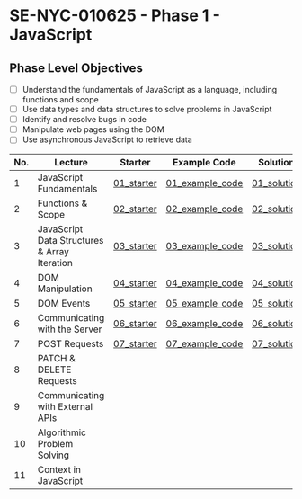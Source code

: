 # SE-NYC-010625 - Phase 1 - JavaScript

## Phase Level Objectives
- [ ] Understand the fundamentals of JavaScript as a language, including functions and scope
- [ ] Use data types and data structures to solve problems in JavaScript
- [ ] Identify and resolve bugs in code
- [ ] Manipulate web pages using the DOM
- [ ] Use asynchronous JavaScript to retrieve data

|No. | Lecture                          | Starter 	| Example Code 	| Solution 	|
|----|------------------------------	|:-----:	|--------	|---------	|
|1 | JavaScript Fundamentals                      |[01_starter](https://github.com/RikkuX491/SE-NYC-010625-Phase-1/tree/01_starter)|[01_example_code](https://github.com/RikkuX491/SE-NYC-010625-Phase-1/tree/01_example_code)|[01_solution](https://github.com/RikkuX491/SE-NYC-010625-Phase-1/tree/01_solution)|
|2 | Functions & Scope                	          |[02_starter](https://github.com/RikkuX491/SE-NYC-010625-Phase-1/tree/02_starter)|[02_example_code](https://github.com/RikkuX491/SE-NYC-010625-Phase-1/tree/02_example_code)|[02_solution](https://github.com/RikkuX491/SE-NYC-010625-Phase-1/tree/02_solution)|
|3 | JavaScript Data Structures & Array Iteration |[03_starter](https://github.com/RikkuX491/SE-NYC-010625-Phase-1/tree/03_starter)|[03_example_code](https://github.com/RikkuX491/SE-NYC-010625-Phase-1/tree/03_example_code)|[03_solution](https://github.com/RikkuX491/SE-NYC-010625-Phase-1/tree/03_solution)|
|4 | DOM Manipulation                 	          |[04_starter](https://github.com/RikkuX491/SE-NYC-010625-Phase-1/tree/04_starter)|[04_example_code](https://github.com/RikkuX491/SE-NYC-010625-Phase-1/tree/04_example_code)|[04_solution](https://github.com/RikkuX491/SE-NYC-010625-Phase-1/tree/04_solution)|
|5 | DOM Events                       	          |[05_starter](https://github.com/RikkuX491/SE-NYC-010625-Phase-1/tree/05_starter)|[05_example_code](https://github.com/RikkuX491/SE-NYC-010625-Phase-1/tree/05_example_code)|[05_solution](https://github.com/RikkuX491/SE-NYC-010625-Phase-1/tree/05_solution)|
|6 | Communicating with the Server    	          |[06_starter](https://github.com/RikkuX491/SE-NYC-010625-Phase-1/tree/06_starter)|[06_example_code](https://github.com/RikkuX491/SE-NYC-010625-Phase-1/tree/06_example_code)|[06_solution](https://github.com/RikkuX491/SE-NYC-010625-Phase-1/tree/06_solution)|
|7 | POST Requests                    	          |[07_starter](https://github.com/RikkuX491/SE-NYC-010625-Phase-1/tree/07_starter)|[07_example_code](https://github.com/RikkuX491/SE-NYC-010625-Phase-1/tree/07_example_code)|[07_solution](https://github.com/RikkuX491/SE-NYC-010625-Phase-1/tree/07_solution)|
|8 | PATCH & DELETE Requests          	          ||||
|9 | Communicating with External APIs 	          ||||
|10 | Algorithmic Problem Solving 	              ||||
|11 | Context in JavaScript     	              ||||